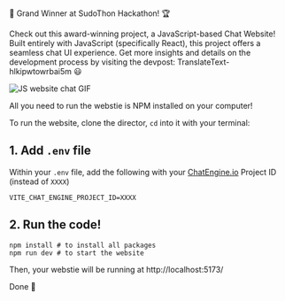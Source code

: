 🎉 Grand Winner at SudoThon Hackathon! 🏆

Check out this award-winning project, a JavaScript-based Chat Website! Built entirely with JavaScript (specifically React), this project offers a seamless chat UI experience. Get more insights and details on the development process by visiting the devpost: TranslateText-hlkipwtowrbai5m 😃

![JS website chat GIF](https://blog.chatengine.io/assets/per-post/nodejs-react-demo.gif)


All you need to run the webstie is NPM installed on your computer!

To run the website, clone the director, `cd` into it with your terminal:

## 1. Add `.env` file

Within your `.env` file, add the following with your [ChatEngine.io](ChatEngine.io) Project ID (instead of `XXXX`)

```
VITE_CHAT_ENGINE_PROJECT_ID=XXXX
```

## 2. Run the code!

```
npm install # to install all packages
npm run dev # to start the website
```

Then, your webstie will be running at http://localhost:5173/

Done 🎉
